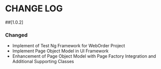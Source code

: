 # CHANGE LOG

##[1.0.2]

### Changed
- Implement of Test Ng Framework for WebOrder Project
- Implement Page Object Model in UI Framework
- Enhancement of Page Object Model with Page Factory Integration and Additional Supporting Classes

[groupId]: org.inar
[artifactId]: inar.web
[version]: 1.0.2
